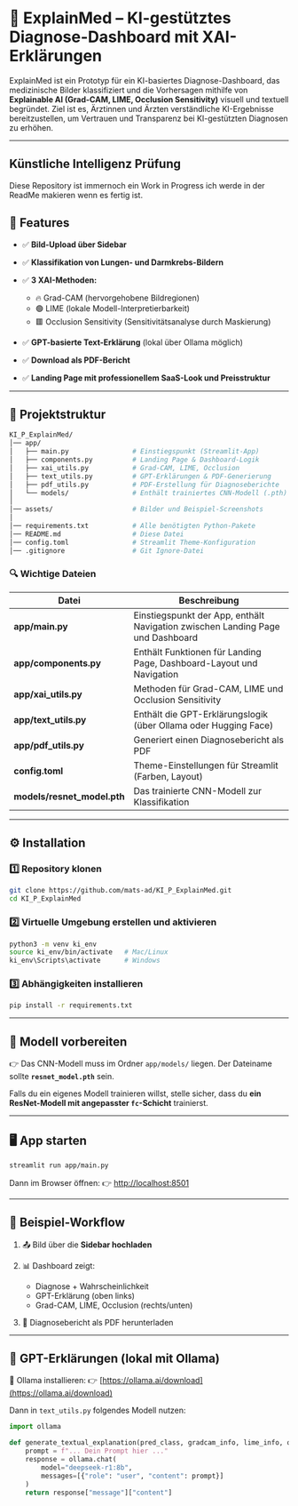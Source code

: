 # 📄 ExplainMed – KI-gestütztes Diagnose-Dashboard mit XAI-Erklärungen

ExplainMed ist ein Prototyp für ein KI-basiertes Diagnose-Dashboard, das medizinische Bilder klassifiziert und die Vorhersagen mithilfe von **Explainable AI (Grad-CAM, LIME, Occlusion Sensitivity)** visuell und textuell begründet. Ziel ist es, Ärztinnen und Ärzten verständliche KI-Ergebnisse bereitzustellen, um Vertrauen und Transparenz bei KI-gestützten Diagnosen zu erhöhen.

---

## Künstliche Intelligenz Prüfung

Diese Repository ist immernoch ein Work in Progress ich werde in der ReadMe makieren wenn es fertig ist.

## 🚀 Features

- ✅ **Bild-Upload über Sidebar**
- ✅ **Klassifikation von Lungen- und Darmkrebs-Bildern**
- ✅ **3 XAI-Methoden:**

  - 🔥 Grad-CAM (hervorgehobene Bildregionen)
  - 🟢 LIME (lokale Modell-Interpretierbarkeit)
  - 🟥 Occlusion Sensitivity (Sensitivitätsanalyse durch Maskierung)

- ✅ **GPT-basierte Text-Erklärung** (lokal über Ollama möglich)
- ✅ **Download als PDF-Bericht**
- ✅ **Landing Page mit professionellem SaaS-Look und Preisstruktur**

---

## 📂 Projektstruktur

```bash
KI_P_ExplainMed/
│── app/
│   ├── main.py                # Einstiegspunkt (Streamlit-App)
│   ├── components.py          # Landing Page & Dashboard-Logik
│   ├── xai_utils.py           # Grad-CAM, LIME, Occlusion
│   ├── text_utils.py          # GPT-Erklärungen & PDF-Generierung
│   ├── pdf_utils.py           # PDF-Erstellung für Diagnoseberichte
│   └── models/                # Enthält trainiertes CNN-Modell (.pth)
│
│── assets/                    # Bilder und Beispiel-Screenshots
│
│── requirements.txt           # Alle benötigten Python-Pakete
│── README.md                  # Diese Datei
│── config.toml                # Streamlit Theme-Konfiguration
│── .gitignore                 # Git Ignore-Datei
```

### 🔍 Wichtige Dateien

| Datei                       | Beschreibung                                                                   |
| --------------------------- | ------------------------------------------------------------------------------ |
| **app/main.py**             | Einstiegspunkt der App, enthält Navigation zwischen Landing Page und Dashboard |
| **app/components.py**       | Enthält Funktionen für Landing Page, Dashboard-Layout und Navigation           |
| **app/xai_utils.py**        | Methoden für Grad-CAM, LIME und Occlusion Sensitivity                          |
| **app/text_utils.py**       | Enthält die GPT-Erklärungslogik (über Ollama oder Hugging Face)                |
| **app/pdf_utils.py**        | Generiert einen Diagnosebericht als PDF                                        |
| **config.toml**             | Theme-Einstellungen für Streamlit (Farben, Layout)                             |
| **models/resnet_model.pth** | Das trainierte CNN-Modell zur Klassifikation                                   |

---

## ⚙️ Installation

### 1️⃣ Repository klonen

```bash
git clone https://github.com/mats-ad/KI_P_ExplainMed.git
cd KI_P_ExplainMed
```

### 2️⃣ Virtuelle Umgebung erstellen und aktivieren

```bash
python3 -m venv ki_env
source ki_env/bin/activate   # Mac/Linux
ki_env\Scripts\activate      # Windows
```

### 3️⃣ Abhängigkeiten installieren

```bash
pip install -r requirements.txt
```

---

## 🧠 Modell vorbereiten

👉 Das CNN-Modell muss im Ordner `app/models/` liegen.
Der Dateiname sollte **`resnet_model.pth`** sein.

Falls du ein eigenes Modell trainieren willst, stelle sicher, dass du **ein ResNet-Modell mit angepasster `fc`-Schicht** trainierst.

---

## 🖥️ App starten

```bash
streamlit run app/main.py
```

Dann im Browser öffnen:
👉 [http://localhost:8501](http://localhost:8501)

---

## 🔎 Beispiel-Workflow

1. 📤 Bild über die **Sidebar hochladen**
2. 📊 Dashboard zeigt:

   - Diagnose + Wahrscheinlichkeit
   - GPT-Erklärung (oben links)
   - Grad-CAM, LIME, Occlusion (rechts/unten)

3. 📄 Diagnosebericht als PDF herunterladen

---

## 🤖 GPT-Erklärungen (lokal mit Ollama)

🔹 Ollama installieren:
👉 [https://ollama.ai/download](https://ollama.ai/download)

Dann in `text_utils.py` folgendes Modell nutzen:

```python
import ollama

def generate_textual_explanation(pred_class, gradcam_info, lime_info, occlusion_info):
    prompt = f"... Dein Prompt hier ..."
    response = ollama.chat(
        model="deepseek-r1:8b",
        messages=[{"role": "user", "content": prompt}]
    )
    return response["message"]["content"]
```
